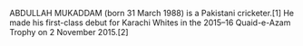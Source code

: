 ABDULLAH MUKADDAM (born 31 March 1988) is a Pakistani cricketer.[1] He made his first-class debut for Karachi Whites in the 2015–16 Quaid-e-Azam Trophy on 2 November 2015.[2]
